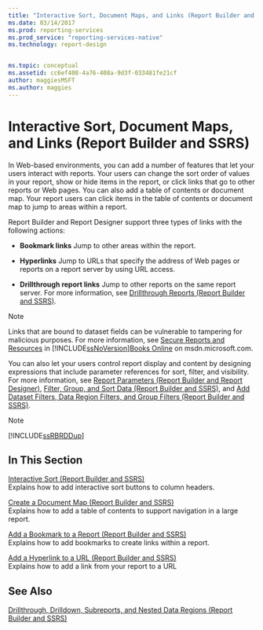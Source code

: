```yaml
---
title: "Interactive Sort, Document Maps, and Links (Report Builder and SSRS) | Microsoft Docs"
ms.date: 03/14/2017
ms.prod: reporting-services
ms.prod_service: "reporting-services-native"
ms.technology: report-design


ms.topic: conceptual
ms.assetid: cc6ef408-4a76-408a-9d3f-033481fe21cf
author: maggiesMSFT
ms.author: maggies
---
```

# Interactive Sort, Document Maps, and Links (Report Builder and SSRS)
  In Web-based environments, you can add a number of features that let your users interact with reports. Your users can change the sort order of values in your report, show or hide items in the report, or click links that go to other reports or Web pages. You can also add a table of contents or document map. Your report users can click items in the table of contents or document map to jump to areas within a report.  
  
 Report Builder and Report Designer support three types of links with the following actions:  
  
-   **Bookmark links** Jump to other areas within the report.  
  
-   **Hyperlinks** Jump to URLs that specify the address of Web pages or reports on a report server by using URL access.  
  
-   **Drillthrough report links** Jump to other reports on the same report server. For more information, see [Drillthrough Reports &#40;Report Builder and SSRS&#41;](../../reporting-services/report-design/drillthrough-reports-report-builder-and-ssrs.md).  
  
> [!NOTE]  
>  Links that are bound to dataset fields can be vulnerable to tampering for malicious purposes. For more information, see [Secure Reports and Resources](../../reporting-services/security/secure-reports-and-resources.md) in [!INCLUDE[ssNoVersion](../../includes/ssnoversion-md.md)][Books Online](https://go.microsoft.com/fwlink/?LinkId=154888) on msdn.microsoft.com.  
  
 You can also let your users control report display and content by designing expressions that include parameter references for sort, filter, and visibility. For more information, see [Report Parameters &#40;Report Builder and Report Designer&#41;](../../reporting-services/report-design/report-parameters-report-builder-and-report-designer.md), [Filter, Group, and Sort Data &#40;Report Builder and SSRS&#41;](../../reporting-services/report-design/filter-group-and-sort-data-report-builder-and-ssrs.md), and [Add Dataset Filters, Data Region Filters, and Group Filters &#40;Report Builder and SSRS&#41;](../../reporting-services/report-design/add-dataset-filters-data-region-filters-and-group-filters.md).  
  
> [!NOTE]  
>  [!INCLUDE[ssRBRDDup](../../includes/ssrbrddup-md.md)]  
  
## In This Section  
 [Interactive Sort &#40;Report Builder and SSRS&#41;](../../reporting-services/report-design/interactive-sort-report-builder-and-ssrs.md)  
 Explains how to add interactive sort buttons to column headers.  
  
 [Create a Document Map &#40;Report Builder and SSRS&#41;](../../reporting-services/report-design/create-a-document-map-report-builder-and-ssrs.md)  
 Explains how to add a table of contents to support navigation in a large report.  
  
 [Add a Bookmark to a Report &#40;Report Builder and SSRS&#41;](../../reporting-services/report-design/add-a-bookmark-to-a-report-report-builder-and-ssrs.md)  
 Explains how to add bookmarks to create links within a report.  
  
 [Add a Hyperlink to a URL &#40;Report Builder and SSRS&#41;](../../reporting-services/report-design/add-a-hyperlink-to-a-url-report-builder-and-ssrs.md)  
 Explains how to add a link from your report to a URL  
  
## See Also  
 [Drillthrough, Drilldown, Subreports, and Nested Data Regions &#40;Report Builder and SSRS&#41;](../../reporting-services/report-design/drillthrough-drilldown-subreports-and-nested-data-regions.md)  
  
  
